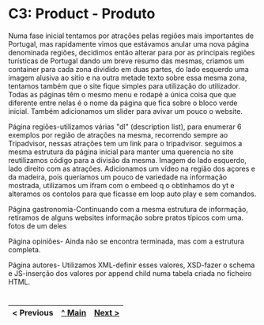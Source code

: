 # C3: Product - Produto

Numa fase inicial tentamos por atrações pelas regiões mais importantes de Portugal, mas rapidamente vimos que estávamos anular uma nova página denominada regiões, decidimos então alterar para por as principais regiões turísticas de Portugal dando um breve resumo das mesmas, criamos um container para cada zona dividido em duas partes, do lado esquerdo uma imagem alusiva ao sitio e na outra metade texto sobre essa mesma zona, tentamos também que o site fique simples para utilização do utilizador.
Todas as páginas têm o mesmo menu e rodapé a única coisa que que diferente entre nelas é o nome da página que fica sobre o bloco verde inicial.
Também adicionamos um slider para avivar um pouco o website.

Página regiões-utilizamos várias "dl" (description list), para enumerar 6 exemplos por região de atrações na mesma, recorrendo sempre ao Tripadvisor, nessas atrações tem um link para o tripadvisor. seguimos a mesma estrutura da página inicial para manter uma querencia no site reutilizamos código para a divisão da mesma. Imagem do lado esquerdo, lado direito com as atrações.
Adicionamos um vídeo na região dos açores e da madeira, pois queríamos um pouco de variedade na informação mostrada, utilizamos um ifram com o embeed q o obtínhamos do yt e alteramos os contolos para que ficasse em loop auto play e sem comandos.

Página gastronomia-Continuando com a mesma estrutura de informação, retiramos de alguns websites informação sobre pratos típicos com uma. fotos de um deles

Página opiniões- Ainda não se encontra terminada, mas com a estrutura completa.

Página autores- Utilizamos XML-definir esses valores, XSD-fazer o schema e JS-inserção dos valores por append child numa tabela criada no ficheiro HTML.


#

< Previous | [^ Main](https://github.com/tiwm23tig01) | [Next >](c4.md)
:--- | :---: | ---: 





